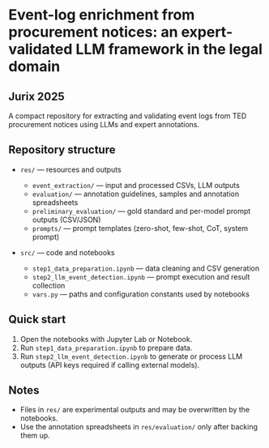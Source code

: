# Event-log enrichment from procurement notices: an expert-validated LLM framework in the legal domain
## Jurix 2025

A compact repository for extracting and validating event logs from TED procurement notices using LLMs and expert annotations.

## Repository structure

- `res/` — resources and outputs
	- `event_extraction/` — input and processed CSVs, LLM outputs
	- `evaluation/` — annotation guidelines, samples and annotation spreadsheets
	- `preliminary_evaluation/` — gold standard and per-model prompt outputs (CSV/JSON)
	- `prompts/` — prompt templates (zero-shot, few-shot, CoT, system prompt)

- `src/` — code and notebooks
	- `step1_data_preparation.ipynb` — data cleaning and CSV generation
	- `step2_llm_event_detection.ipynb` — prompt execution and result collection
	- `vars.py` — paths and configuration constants used by notebooks

## Quick start

1. Open the notebooks with Jupyter Lab or Notebook.
2. Run `step1_data_preparation.ipynb` to prepare data.
3. Run `step2_llm_event_detection.ipynb` to generate or process LLM outputs (API keys required if calling external models).

## Notes

- Files in `res/` are experimental outputs and may be overwritten by the notebooks.
- Use the annotation spreadsheets in `res/evaluation/` only after backing them up.

